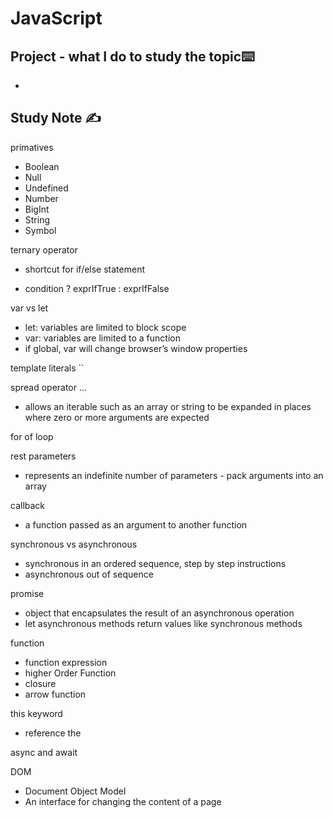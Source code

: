 # JavaScript

## Project  - what I do to study the topic⌨️

- 

## Study Note ✍️

primatives

- Boolean
- Null
- Undefined
- Number
- BigInt
- String
- Symbol

ternary operator 

- shortcut for if/else statement

- condition ? exprIfTrue : exprIfFalse

var vs let

- let: variables are limited to block scope
- var: variables are limited to a function
- if global, var will change browser’s window properties

template literals ``

spread operator …

- allows an iterable such as an array or string to be expanded in places where zero or more arguments are expected

for of loop

rest parameters

- represents an indefinite number of parameters - pack arguments into an array

callback

- a function passed as an argument to another function

synchronous vs asynchronous

- synchronous in an ordered sequence, step by step instructions
- asynchronous out of sequence

promise

- object that encapsulates the result of an asynchronous operation
- let asynchronous methods return values like synchronous methods

function

- function expression
- higher Order Function
- closure
- arrow function

this keyword

- reference the 

async and await

DOM

- Document Object Model
- An interface for changing the content of a page
